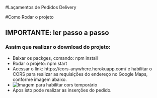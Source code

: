 #Laçamentos de Pedidos Delivery

#Como Rodar o projeto

<h2>IMPORTANTE: ler passo a passo</h2>
<h3>Assim que realizar o download do projeto:</h3>
<ul>
    <li>Baixar os packges, comando: npm install</li>
    <li>Rodar o projeto: npm start</li>
    <li>Acessar o link: https://cors-anywhere.herokuapp.com/ e habilitar o CORS para realizar as requisições do endereço no Google Maps, conforme imagem abaixo.</li>
    <li><img src="https://postimg.cc/Sng37n9C" alt="Imagem para habilitar cors temporário"></li>
    <li>Apos isto pode realizar as inserções do pedido.</li>
</ul>